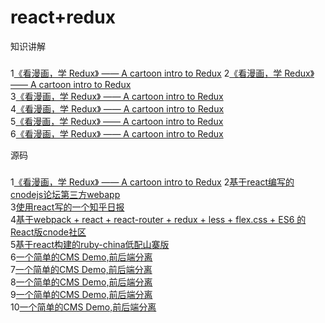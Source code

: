 react+redux
===================================
知识讲解
###
1[《看漫画，学 Redux》 —— A cartoon intro to Redux](https://github.com/jasonslyvia/a-cartoon-intro-to-redux-cn)
2[《看漫画，学 Redux》 —— A cartoon intro to Redux](https://github.com/jasonslyvia/a-cartoon-intro-to-redux-cn)<br />
3[《看漫画，学 Redux》 —— A cartoon intro to Redux](https://github.com/jasonslyvia/a-cartoon-intro-to-redux-cn)<br />
4[《看漫画，学 Redux》 —— A cartoon intro to Redux](https://github.com/jasonslyvia/a-cartoon-intro-to-redux-cn)<br />
5[《看漫画，学 Redux》 —— A cartoon intro to Redux](https://github.com/jasonslyvia/a-cartoon-intro-to-redux-cn)<br />
6[《看漫画，学 Redux》 —— A cartoon intro to Redux](https://github.com/jasonslyvia/a-cartoon-intro-to-redux-cn)<br />

源码
###
1[《看漫画，学 Redux》 —— A cartoon intro to Redux](https://github.com/jasonslyvia/a-cartoon-intro-to-redux-cn)
2[基于react编写的cnodejs论坛第三方webapp](https://github.com/lumia2046/cnode)<br />
3[使用react写的一个知乎日报](https://github.com/troywith77/react-zhihudaily)<br />
4[基于webpack + react + react-router + redux + less + flex.css + ES6 的React版cnode社区](https://github.com/lzxb/react-cnode)<br />
5[基于react构建的ruby-china低配山寨版](https://github.com/hql123/reactJS-ruby-china)<br />
6[一个简单的CMS Demo,前后端分离](https://github.com/duanguang/react-node-cms)<br />
7[一个简单的CMS Demo,前后端分离](https://github.com/duanguang/react-node-cms)<br />
8[一个简单的CMS Demo,前后端分离](https://github.com/duanguang/react-node-cms)<br />
9[一个简单的CMS Demo,前后端分离](https://github.com/duanguang/react-node-cms)<br />
10[一个简单的CMS Demo,前后端分离](https://github.com/duanguang/react-node-cms)<br />
